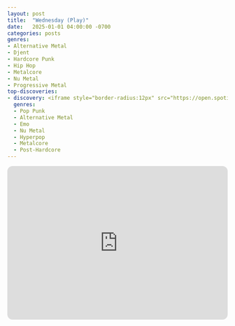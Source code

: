 ```yaml
---
layout: post
title:  "Wednesday (Play)"
date:   2025-01-01 04:00:00 -0700
categories: posts
genres:
- Alternative Metal
- Djent
- Hardcore Punk
- Hip Hop
- Metalcore
- Nu Metal
- Progressive Metal 
top-discoveries:
- discovery: <iframe style="border-radius:12px" src="https://open.spotify.com/embed/album/1k7OXnGQPV4zF3seDwRroD?utm_source=generator" width="100%" height="352" frameBorder="0" allowfullscreen="" allow="autoplay; clipboard-write; encrypted-media; fullscreen; picture-in-picture" loading="lazy"></iframe>
  genres:
  - Pop Punk
  - Alternative Metal
  - Emo
  - Nu Metal
  - Hyperpop
  - Metalcore
  - Post-Hardcore
---
```

<iframe style="border-radius:12px" src="https://open.spotify.com/embed/playlist/2AmNc3qGJkk3EkdjUUyZeG?utm_source=generator" width="100%" height="352" frameBorder="0" allowfullscreen="" allow="autoplay; clipboard-write; encrypted-media; fullscreen; picture-in-picture" loading="lazy"></iframe>